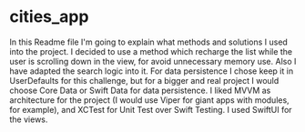 # cities_app

In this Readme file I'm going to explain what methods and solutions I used into the project. I decided to use a method which recharge the list while the user is scrolling down in the view, for avoid unnecessary memory use. Also I have adapted the search logic into it. For data persistence I chose keep it in UserDefaults for this challenge, but for a bigger and real project I would choose Core Data or Swift Data for data persistence. I liked MVVM as architecture for the project (I would use Viper for giant apps with modules, for example), and XCTest for Unit Test over Swift Testing. I used SwiftUI for the views.
